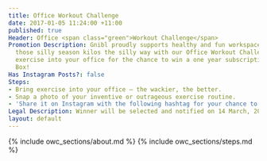 ```yaml
---
title: Office Workout Challenge
date: 2017-01-05 11:24:00 +11:00
published: true
Header: Office <span class="green">Workout Challenge</span>
Promotion Description: Gnibl proudly supports healthy and fun workspaces – so shed
  those silly season kilos the silly way with our Office Workout Challenge. Bring
  exercise into your office for the chance to win a one year subscription to Gnibl
  Box!
Has Instagram Posts?: false
Steps:
- Bring exercise into your office – the wackier, the better.
- Snap a photo of your inventive or outrageous exercise routine.
- 'Share it on Instagram with the following hashtag for your chance to win.'
Legal Description: Winner will be selected and notified on 14 March, 2017. The winning workspace will receive a Small Gnibl Box Monthly Subscription – approximately 50 snacks delivered monthly – for 12 months (ARV $1668). View the full terms and conditions here.
layout: default
---
```

<main class="fixed-header">
{% include owc_sections/about.md %}
{% include owc_sections/steps.md %}
</main>
